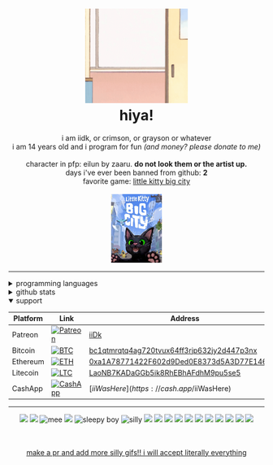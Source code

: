 <h1 align="center"><img src="https://github.com/iiDk-the-actual/iiDk-the-actual/blob/main/byebye.gif?raw=true" width="40%"><br>hiya!</h1>
<p align="center">i am iidk, or crimson, or grayson or whatever<br>i am 14 years old and i program for fun <i>(and money? please donate to me)</i><br><br>
character in pfp: eilun by zaaru. <b>do not look them or the artist up.</b><br>
days i've ever been banned from github: <b>2</b><br>
favorite game: <a href="https://store.steampowered.com/app/1177980/Little_Kitty_Big_City/">little kitty big city<br><br><img src="https://github.com/iiDk-the-actual/iiDk-the-actual/blob/main/lkbc.jpg?raw=true" width="20%"></a></p>

---

<details>
  <summary>programming languages</summary>
<p align="center">  
  <a href="https://www.w3schools.com/cs/" target="_blank" rel="noreferrer">  
    <img src="https://raw.githubusercontent.com/devicons/devicon/master/icons/csharp/csharp-original.svg" alt="csharp" width="40" height="40"/>  
  </a>  
  <a href="https://www.java.com" target="_blank" rel="noreferrer">  
    <img src="https://raw.githubusercontent.com/devicons/devicon/master/icons/java/java-original.svg" alt="java" width="40" height="40"/>  
  </a>  
  <a href="https://www.w3schools.com/css/" target="_blank" rel="noreferrer">  
    <img src="https://raw.githubusercontent.com/devicons/devicon/master/icons/css3/css3-original-wordmark.svg" alt="css3" width="40" height="40"/>  
  </a>  
  <a href="https://www.w3.org/html/" target="_blank" rel="noreferrer">  
    <img src="https://raw.githubusercontent.com/devicons/devicon/master/icons/html5/html5-original-wordmark.svg" alt="html5" width="40" height="40"/>  
  </a>  
  <a href="https://developer.mozilla.org/en-US/docs/Web/JavaScript" target="_blank" rel="noreferrer">  
    <img src="https://raw.githubusercontent.com/devicons/devicon/master/icons/javascript/javascript-original.svg" alt="javascript" width="40" height="40"/>  
  </a>  
  <a href="https://www.typescriptlang.org/" target="_blank" rel="noreferrer">  
    <img src="https://raw.githubusercontent.com/devicons/devicon/master/icons/typescript/typescript-original.svg" alt="typescript" width="40" height="40"/>  
  </a>  
  <a href="https://nodejs.org" target="_blank" rel="noreferrer">  
    <img src="https://raw.githubusercontent.com/devicons/devicon/master/icons/nodejs/nodejs-original-wordmark.svg" alt="nodejs" width="40" height="40"/>  
  </a>  
  <a href="https://www.python.org" target="_blank" rel="noreferrer">  
    <img src="https://raw.githubusercontent.com/devicons/devicon/master/icons/python/python-original.svg" alt="python" width="40" height="40"/>  
  </a>  
</p>  
</details>

<details>
  <summary>github stats</summary>
<p align="center">  
  <a href="https://github.com/anuraghazra/github-readme-stats">
    <img height=170 align="center" src="https://github-readme-stats.vercel.app/api/top-langs?username=iiDk-the-actual&layout=compact&langs_count=8" />
  </a>
  <a href="https://github.com/anuraghazra/github-readme-stats">
    <img height=180 align="center" src="https://github-readme-stats.vercel.app/api?username=iiDk-the-actual" />
  </a>
  <a href="https://git.io/streak-stats"><img src="https://github-readme-streak-stats.herokuapp.com?user=iiDk-the-actual" alt="GitHub Streak" /></a>
</p>
</details>

<details open>
  <summary>support</summary>
<p align="center">  
  
  | Platform   | Link | Address |
  |------------|------|---------|
  | Patreon    | [![Patreon](https://img.shields.io/badge/Patreon-iiDk-orange?style=for-the-badge&logo=patreon)](https://www.patreon.com/iiDk) | [iiDk](https://www.patreon.com/iiDk) |
  | Bitcoin    | [![BTC](https://img.shields.io/badge/Bitcoin-Donate-yellow?style=for-the-badge&logo=bitcoin)](bitcoin:bc1qtmrqtq4ag720tvux64ff3rjp632jy2d447p3nx) | [bc1qtmrqtq4ag720tvux64ff3rjp632jy2d447p3nx](bitcoin:bc1qtmrqtq4ag720tvux64ff3rjp632jy2d447p3nx) |
  | Ethereum   | [![ETH](https://img.shields.io/badge/Ethereum-Donate-blue?style=for-the-badge&logo=ethereum)](ethereum:0xa1A78771422F602d9Ded0E8373d5A3D77E146877) | [0xa1A78771422F602d9Ded0E8373d5A3D77E146877](ethereum:0xa1A78771422F602d9Ded0E8373d5A3D77E146877) |
  | Litecoin   | [![LTC](https://img.shields.io/badge/Litecoin-Donate-lightgrey?style=for-the-badge&logo=litecoin)](litecoin:LaoNB7KADaGGb5ik8RhEBhAFdhM9pu5se5) | [LaoNB7KADaGGb5ik8RhEBhAFdhM9pu5se5](litecoin:LaoNB7KADaGGb5ik8RhEBhAFdhM9pu5se5) |
  | CashApp    | [![CashApp](https://img.shields.io/badge/CashApp-$iiWasHere-green?style=for-the-badge&logo=cashapp)](https://cash.app/$iiWasHere) | [$iiWasHere](https://cash.app/$iiWasHere) |
  
</p>
</details>

---

<p align="center">
  <img src="hyper.gif" height="100">
  <img src="fennec.gif" height="100">
  <img src="pat.gif" alt="mee" height="100">
  <img src="doggy.gif" height="100">
  <img src="sleepy.gif" alt="sleepy boy" height="100">
  <img src="silly.gif" alt="silly" height="100">
  <img src="dance.gif" height="100">
  <img src="eat.gif" height="100">
  <img src="hold.gif" height="100">
  <img src="milk.gif" height="100">
  <img src="otter.gif" height="100">
  <img src="airbiscuits.gif" height="100">
  <img src="uhh.gif" height="100">
  <img src="vro.gif" height="100">
  <img src="tonguecat.gif" height="100">
  <img src="dryer.gif" height="100">
  <img src="dink.gif" height="100">
</p>

<p align="center">  
<br><br><a href="https://github.com/iiDk-the-actual/iiDk-the-actual/pulls">make a pr and add more silly gifs!! i will accept literally everything</a>
</p>
